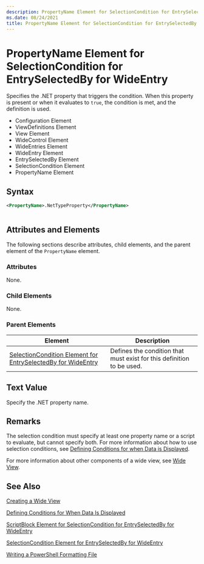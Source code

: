 ```yaml
---
description: PropertyName Element for SelectionCondition for EntrySelectedBy for WideEntry
ms.date: 08/24/2021
title: PropertyName Element for SelectionCondition for EntrySelectedBy for WideEntry
---
```

# PropertyName Element for SelectionCondition for EntrySelectedBy for WideEntry

Specifies the .NET property that triggers the condition. When this property is present or when it
evaluates to `true`, the condition is met, and the definition is used.

- Configuration Element
- ViewDefinitions Element
- View Element
- WideControl Element
- WideEntries Element
- WideEntry Element
- EntrySelectedBy Element
- SelectionCondition Element
- PropertyName Element

## Syntax

```xml
<PropertyName>.NetTypeProperty</PropertyName>
```

```csharp

```

## Attributes and Elements

The following sections describe attributes, child elements, and the parent element of the
`PropertyName` element.

### Attributes

None.

### Child Elements

None.

### Parent Elements

|Element|Description|
|-------------|-----------------|
|[SelectionCondition Element for EntrySelectedBy for WideEntry](./selectioncondition-element-for-entryselectedby-for-widecontrol-format.md)|Defines the condition that must exist for this definition to be used.|

## Text Value

Specify the .NET property name.

## Remarks

The selection condition must specify at least one property name or a script to evaluate, but cannot
specify both. For more information about how to use selection conditions, see [Defining Conditions for when Data is Displayed](./defining-conditions-for-displaying-data.md).

For more information about other components of a wide view, see [Wide View](./creating-a-wide-view.md).

## See Also

[Creating a Wide View](./creating-a-wide-view.md)

[Defining Conditions for When Data Is Displayed](./defining-conditions-for-displaying-data.md)

[ScriptBlock Element for SelectionCondition for EntrySelectedBy for WideEntry](./scriptblock-element-for-selectioncondition-for-entryselectedby-for-widecontrol-format.md)

[SelectionCondition Element for EntrySelectedBy for WideEntry](./selectioncondition-element-for-entryselectedby-for-widecontrol-format.md)

[Writing a PowerShell Formatting File](./writing-a-powershell-formatting-file.md)
